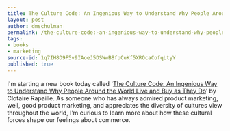 ```yaml
---
title: The Culture Code: An Ingenious Way to Understand Why People Around the World Live and Buy as They Do
layout: post
author: dmschulman
permalink: /the-culture-code:-an-ingenious-way-to-understand-why-people-around-the-world-live-and-buy-as-they-do/
tags:
- books
- marketing
source-id: 1q7IH8D9F5v9IAoeJ5DSWwB8fpCuKf5XROcaCofqLtyY
published: true
---
```

I'm starting a new book today called '[The Culture Code: An Ingenious Way to Understand Why People Around the World Live and Buy as They Do](https://amzn.to/2vCgW6s)’ by Clotaire Rapaille. As someone who has always admired product marketing, well, good product marketing, and appreciates the diversity of cultures view throughout the world, I’m curious to learn more about how these cultural forces shape our feelings about commerce.
